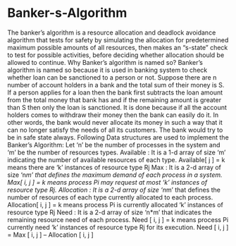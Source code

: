 # Banker-s-Algorithm
The banker’s algorithm is a resource allocation and deadlock avoidance algorithm that tests for safety by simulating the allocation for predetermined maximum possible amounts of all resources, then makes an “s-state” check to test for possible activities, before deciding whether allocation should be allowed to continue.  Why Banker’s algorithm is named so? Banker’s algorithm is named so because it is used in banking system to check whether loan can be sanctioned to a person or not. Suppose there are n number of account holders in a bank and the total sum of their money is S. If a person applies for a loan then the bank first subtracts the loan amount from the total money that bank has and if the remaining amount is greater than S then only the loan is sanctioned. It is done because if all the account holders comes to withdraw their money then the bank can easily do it.  In other words, the bank would never allocate its money in such a way that it can no longer satisfy the needs of all its customers. The bank would try to be in safe state always.  Following Data structures are used to implement the Banker’s Algorithm:  Let ‘n’ be the number of processes in the system and ‘m’ be the number of resources types. Available :   It is a 1-d array of size ‘m’ indicating the number of available resources of each type. Available[ j ] = k means there are ‘k’ instances of resource type Rj Max :  It is a 2-d array of size ‘n*m’ that defines the maximum demand of each process in a system. Max[ i, j ] = k means process Pi may request at most ‘k’ instances of resource type Rj. Allocation :  It is a 2-d array of size ‘n*m’ that defines the number of resources of each type currently allocated to each process. Allocation[ i, j ] = k means process Pi is currently allocated ‘k’ instances of resource type Rj Need :   It is a 2-d array of size ‘n*m’ that indicates the remaining resource need of each process. Need [ i,   j ] = k means process Pi currently need ‘k’ instances of resource type Rj for its execution.  Need [ i,   j ] = Max [ i,   j ] – Allocation [ i,   j ]

